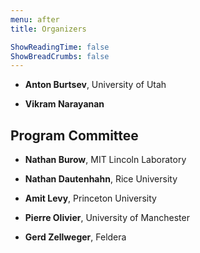 ```yaml
---
menu: after
title: Organizers

ShowReadingTime: false
ShowBreadCrumbs: false
---
```


* **Anton Burtsev**, University of Utah

* **Vikram Narayanan**

## Program Committee

* **Nathan Burow**, MIT Lincoln Laboratory

* **Nathan Dautenhahn**, Rice University

* **Amit Levy**, Princeton University

* **Pierre Olivier**, University of Manchester

* **Gerd Zellweger**, Feldera
